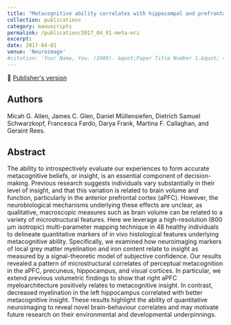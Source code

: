 ```yaml
---
title: "Metacognitive ability correlates with hippocampal and prefrontal microstructure"
collection: publications
category: manuscripts
permalink: /publication/2017_04_01-meta-mri
excerpt:
date: 2017-04-01
venue: 'Neuroimage'
#citation: 'Your Name, You. (2009). &quot;Paper Title Number 1.&quot; <i>Journal 1</i>. 1(1).'
---
```


<!--more-->

📄 [Publisher's version](https://www.sciencedirect.com/science/article/pii/S105381191730112X)

## Authors
Micah G. Allen, James C. Glen, Daniel Müllensiefen, Dietrich Samuel Schwarzkopf, Francesca Fardo, Darya Frank, Martina F. Callaghan, and Geraint Rees.

## Abstract
The ability to introspectively evaluate our experiences to form accurate metacognitive beliefs, or insight, is an essential component of decision-making. Previous research suggests individuals vary substantially in their level of insight, and that this variation is related to brain volume and function, particularly in the anterior prefrontal cortex (aPFC). However, the neurobiological mechanisms underlying these effects are unclear, as qualitative, macroscopic measures such as brain volume can be related to a variety of microstructural features. Here we leverage a high-resolution (800 µm isotropic) multi-parameter mapping technique in 48 healthy individuals to delineate quantitative markers of in vivo histological features underlying metacognitive ability. Specifically, we examined how neuroimaging markers of local grey matter myelination and iron content relate to insight as measured by a signal-theoretic model of subjective confidence. Our results revealed a pattern of microstructural correlates of perceptual metacognition in the aPFC, precuneus, hippocampus, and visual cortices. In particular, we extend previous volumetric findings to show that right aPFC myeloarchitecture positively relates to metacognitive insight. In contrast, decreased myelination in the left hippocampus correlated with better metacognitive insight. These results highlight the ability of quantitative neuroimaging to reveal novel brain-behaviour correlates and may motivate future research on their environmental and developmental underpinnings.